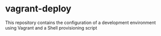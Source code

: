 # vagrant-deploy
This repository contains the configuration of a development environment using Vagrant and a Shell provisioning script

